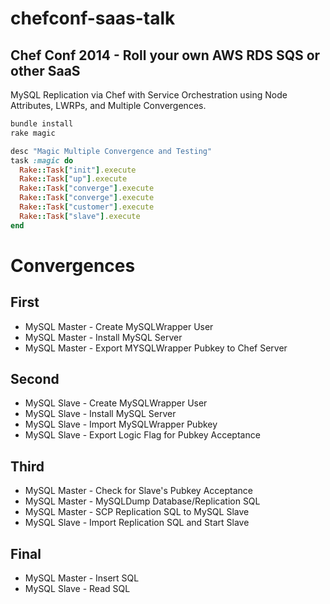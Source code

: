 chefconf-saas-talk
==================

## Chef Conf 2014 - Roll your own AWS RDS SQS or other SaaS

MySQL Replication via Chef with Service Orchestration using Node Attributes, LWRPs, and Multiple Convergences.


```bash
bundle install
rake magic
```

```ruby
desc "Magic Multiple Convergence and Testing"
task :magic do
  Rake::Task["init"].execute
  Rake::Task["up"].execute
  Rake::Task["converge"].execute
  Rake::Task["converge"].execute
  Rake::Task["customer"].execute
  Rake::Task["slave"].execute
end
```

# Convergences

## First
* MySQL Master - Create MySQLWrapper User
* MySQL Master - Install MySQL Server
* MySQL Master - Export MYSQLWrapper Pubkey to Chef Server

## Second
* MySQL Slave - Create MySQLWrapper User
* MySQL Slave - Install MySQL Server
* MySQL Slave - Import MySQLWrapper Pubkey
* MySQL Slave - Export Logic Flag for Pubkey Acceptance

## Third
* MySQL Master - Check for Slave's Pubkey Acceptance
* MySQL Master - MySQLDump Database/Replication SQL
* MySQL Master - SCP Replication SQL to MySQL Slave
* MySQL Slave - Import Replication SQL and Start Slave

## Final
* MySQL Master - Insert SQL
* MySQL Slave - Read SQL
